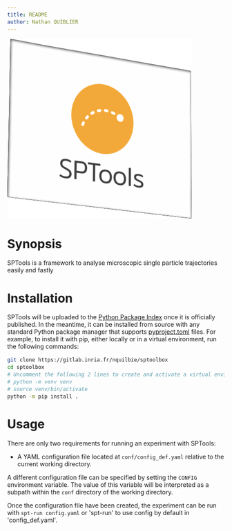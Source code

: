 ```yaml
---
title: README
author: Nathan QUIBLIER
---
```


![SPTools logo](img/sptools_logo.png)

# Synopsis
SPTools is a framework to analyse microscopic single particle trajectories easily and fastly


# Installation

SPTools will be uploaded to the [Python Package Index](https://pypi.org/) once it is officially published. In the meantime, it can be installed from source with any standard Python package manager that supports [pyproject.toml](pyproject.toml) files. For example, to install it with pip, either locally or in a virtual environment, run the following commands:

~~~sh
git clone https://gitlab.inria.fr/nquilbie/sptoolbox
cd sptoolbox
# Uncomment the following 2 lines to create and activate a virtual environment.
# python -m venv venv
# source venv/bin/activate
python -m pip install .
~~~




# Usage

There are only two requirements for running an experiment with SPTools:

* A YAML configuration file located at `conf/config_def.yaml` relative to the current working directory.

A different configuration file can be specified by setting the `CONFIG` environment variable. The value of this variable will be interpreted as a subpath within the `conf` directory of the working directory.


Once the configuration file have been created, the experiment can be run with `spt-run config.yaml` or 'spt-run' to use config by default in 'config_def.yaml'.

